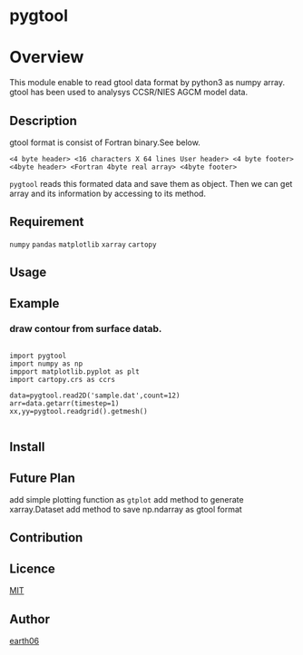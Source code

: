 # pygtool

# Overview

This module enable to read gtool data format by python3 as numpy array.
gtool has been used to analysys CCSR/NIES AGCM model data.
## Description

gtool format is consist of Fortran binary.See below.

```Fortran
<4 byte header> <16 characters X 64 lines User header> <4 byte footer> <4byte header> <Fortran 4byte real array> <4byte footer>
```

`pygtool` reads this formated data and save them as object.
Then we can get array and its information by accessing to its method.

## Requirement

`numpy`
`pandas`
`matplotlib`
`xarray`
`cartopy`
## Usage

###

## Example
### draw contour from surface datab.

```python3

import pygtool
import numpy as np
impport matplotlib.pyplot as plt
import cartopy.crs as ccrs

data=pygtool.read2D('sample.dat',count=12)
arr=data.getarr(timestep=1)
xx,yy=pygtool.readgrid().getmesh()


```
## Install

## Future Plan
add simple plotting function as `gtplot`
add method to generate xarray.Dataset
add method to save np.ndarray as gtool format
## Contribution

## Licence

[MIT](https://github.com/earth06/pygtool/blob/master/LICENCE.md)

## Author

[earth06](https://github.com/earth06)
